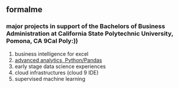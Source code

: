 ## formalme
### major projects in support of the Bachelors of Business Administration at California State Polytechnic University, Pomona, CA 9Cal Poly:))
1. business intelligence for excel
2. [advanced analytics, Python/Pandas](https://github.com/ccarrillo586/CIS-3100/blob/main/Copy_of_Project_5_6%2C_warmup_3100_ulta_quartiles.ipynb)
3.  early stage data science experiences
4.  cloud infrastructures (cloud 9 IDE)
5.  supervised machine learning
   
